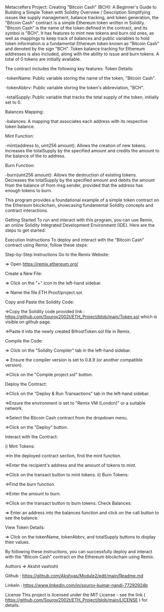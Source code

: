 Metacrafters Project: Creating "Bitcoin Cash" (BCH): A Beginner's Guide to Building a Simple Token with Solidity
Overview / Description
Simplifying issues like supply management, balance tracking, and token generation, the "Bitcoin Cash" contract is a simple Ethereum token written in Solidity. "Bitcoin Cash" is the name of the token defined in the contract, and its symbol is "BCH". It has features to mint new tokens and burn old ones, as well as mappings to keep track of balances and public variables to hold token information.is a fundamental Ethereum token known as "Bitcoin Cash" and denoted by the sign "BCH". Token balance tracking for Ethereum addresses is also included, along with the ability to issue and burn tokens. A total of 0 tokens are initially available.

The contract includes the following key features:
Token Details:

-tokenName: Public variable storing the name of the token, "Bitcoin Cash".

-tokenAbbrv: Public variable storing the token's abbreviation, "BCH".

-totalSupply: Public variable that tracks the total supply of the token, initially set to 0.

Balances Mapping:

-balances: A mapping that associates each address with its respective token balance.

Mint Function:

-mint(address to, uint256 amount): Allows the creation of new tokens. Increases the totalSupply by the specified amount and credits the amount to the balance of the to address.

Burn Function:

-burn(uint256 amount): Allows the destruction of existing tokens. Decreases the totalSupply by the specified amount and debits the amount from the balance of from msg.sender, provided that the address has enough tokens to burn.

This program provides a foundational example of a simple token contract on the Ethereum blockchain, showcasing fundamental Solidity concepts and contract interactions.

Getting Started
To run and interact with this program, you can use Remix, an online Solidity Integrated Development Environment (IDE). Here are the steps to get started:

Execution Instructions
To deploy and interact with the "Bitcoin Cash" contract using Remix, follow these steps:

Step-by-Step Instructions
Go to the Remix Website:

=> Open https://remix.ethereum.org/

Create a New File:

=> Click on the "+" icon in the left-hand sidebar.

=> Name the file ETH Proof/project.sol.

Copy and Paste the Solidity Code:

=>Copy the Solidity code provided link : https://github.com/Sourov2002t/ETH_Project/blob/main/Token.sol which is visible on github page.

=>Paste it into the newly created BifrostToken.sol file in Remix.

Compile the Code:

=> Click on the "Solidity Compiler" tab in the left-hand sidebar.

=> Ensure the compiler version is set to 0.8.9 (or another compatible version).

=>Click on the "Compile project.sol" button.

Deploy the Contract:

=>Click on the "Deploy & Run Transactions" tab in the left-hand sidebar.

=>Ensure the environment is set to "Remix VM (London)" or a suitable network.

=>Select the Bitcoin Cash contract from the dropdown menu.

=>Click on the "Deploy" button.

Interact with the Contract:

i) Mint Tokens:

=>In the deployed contract section, find the mint function.

=>Enter the recipient's address and the amount of tokens to mint.

=>Click on the transact button to mint tokens.
ii) Burn Tokens:

 =>Find the burn function.

 =>Enter the amount to burn.

 =>Click on the transact button to burn tokens.
Check Balances:

=> Enter an address into the balances function and click on the call button to see the balance.

View Token Details:

=> Click on the tokenName, tokenAbbrv, and totalSupply buttons to display their values.

By following these instructions, you can successfully deploy and interact with the "Bitcoin Cash" contract on the Ethereum blockchain using Remix.

Authors
=> Akshit vashisht

Github : https://github.com/Akshvas/Module2/edit/main/Readme.md

LinkeIn : https://www.linkedin.com/in/sourov-kumar-nandi-77292924b

License
This project is licensed under the MIT License - see the link ( https://github.com/Sourov2002t/ETH_Project/blob/main/LICENSE ) for details.
